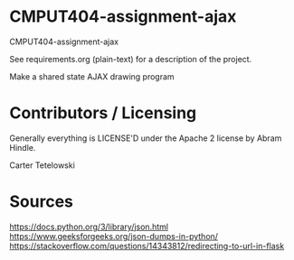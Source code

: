 CMPUT404-assignment-ajax
==============================

CMPUT404-assignment-ajax

See requirements.org (plain-text) for a description of the project.

Make a shared state AJAX drawing program

Contributors / Licensing
========================

Generally everything is LICENSE'D under the Apache 2 license by Abram Hindle.

Carter Tetelowski 

Sources
=======

https://docs.python.org/3/library/json.html<br>
https://www.geeksforgeeks.org/json-dumps-in-python/<br>
https://stackoverflow.com/questions/14343812/redirecting-to-url-in-flask
